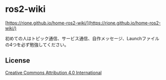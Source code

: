 # ros2-wiki

[https://rione.github.io/home-ros2-wiki/](https://rione.github.io/home-ros2-wiki/)

初めての人はトピック通信、サービス通信、自作メッセージ、Launchファイルの4つを必ず勉強してください。

## License

[Creative Commons Attribution 4.0 International](LICENSE)
